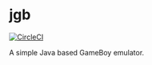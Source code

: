 # jgb

[![CircleCI](https://circleci.com/gh/Faylixe/jgb/tree/master.svg?style=shield)](https://circleci.com/gh/Faylixe/jgb/tree/master)

A simple Java based GameBoy emulator.
